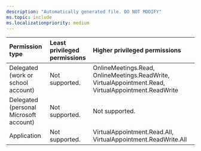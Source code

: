 ```yaml
---
description: "Automatically generated file. DO NOT MODIFY"
ms.topic: include
ms.localizationpriority: medium
---
```


|Permission type|Least privileged permissions|Higher privileged permissions|
|:---|:---|:---|
|Delegated (work or school account)|Not supported.|OnlineMeetings.Read, OnlineMeetings.ReadWrite, VirtualAppointment.Read, VirtualAppointment.ReadWrite|
|Delegated (personal Microsoft account)|Not supported.|Not supported.|
|Application|Not supported.|VirtualAppointment.Read.All, VirtualAppointment.ReadWrite.All|

